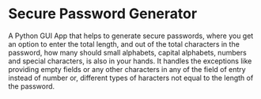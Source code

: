 # Secure Password Generator

A Python GUI App that helps to generate secure passwords, where you get an option to enter the total length, and out of the total characters in the password, how many should small alphabets, capital alphabets, numbers and special characters, is also in your hands. It handles the exceptions like providing empty fields or any other characters in any of the field of entry instead of number or, different types of haracters not equal to the length of the password.
